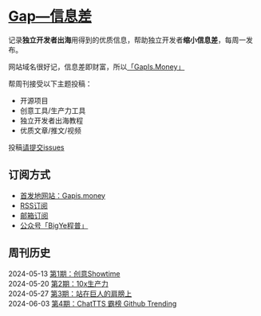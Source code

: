 # [Gap—信息差](https://gapis.money/)


记录**独立开发者出海**用得到的优质信息，帮助独立开发者**缩小信息差**，每周一发布。

网站域名很好记，信息差即财富，所以[「GapIs.Money」](https://gapis.money/)

帮周刊接受以下主题投稿：
- 开源项目
- 创意工具/生产力工具
- 独立开发者出海教程
- 优质文章/推文/视频

投稿[请提交issues](https://github.com/weijunext/gapis.money/issues)

## 订阅方式

- [首发地网站：Gapis.money](https://gapis.money/)  
- [RSS订阅](https://gapis.money/rss.xml)  
- [邮箱订阅](https://noteforms.com/forms/bvjqwl)  
- [公众号「BigYe程普」](https://mp.weixin.qq.com/mp/appmsgalbum?__biz=MzA5NTQ0NDI3OQ==&action=getalbum&album_id=3456480654760919050&scene=173&subscene=0&sessionid=0&enterid=1716776496&from_msgid=2649588781&from_itemidx=1&count=3&nolastread=1#wechat_redirect)  

## 周刊历史

2024-05-13 [第1期：创意Showtime](https://gapis.money/weekly/2024-05-13_001)  
2024-05-20 [第2期：10x生产力](https://gapis.money/weekly/2024-05-20_002)  
2024-05-27 [第3期：站在巨人的肩膀上](https://gapis.money/weekly/2024-05-27_003)  
2024-06-03 [第4期：ChatTTS 霸榜 Github Trending](https://gapis.money/weekly/2024-06-03_004)  